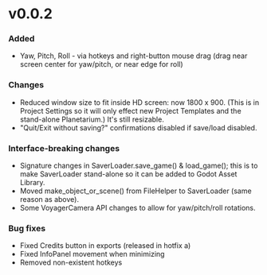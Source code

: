 # v0.0.2

### Added
* Yaw, Pitch, Roll - via hotkeys and right-button mouse drag (drag near screen center for yaw/pitch, or near edge for roll)

### Changes
* Reduced window size to fit inside HD screen: now 1800 x 900. (This is in Project Settings so it will only effect new Project Templates and the stand-alone Planetarium.) It's still resizable.
* "Quit/Exit without saving?" confirmations disabled if save/load disabled.

### Interface-breaking changes
* Signature changes in SaverLoader.save_game() & load_game(); this is to make SaverLoader stand-alone so it can be added to Godot Asset Library.
* Moved make_object_or_scene() from FileHelper to SaverLoader (same reason as above).
* Some VoyagerCamera API changes to allow for yaw/pitch/roll rotations.

### Bug fixes
* Fixed Credits button in exports (released in hotfix a)
* Fixed InfoPanel movement when minimizing
* Removed non-existent hotkeys
